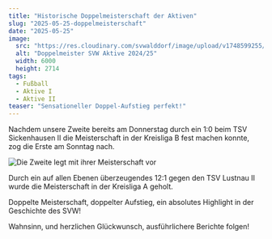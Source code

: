 ```yaml
---
title: "Historische Doppelmeisterschaft der Aktiven"
slug: "2025-05-25-doppelmeisterschaft"
date: "2025-05-25"
image:
  src: "https://res.cloudinary.com/svwalddorf/image/upload/v1748599255/2025-05-25_um_16-19-52_v1_xqwtis.jpg"
  alt: "Doppelmeister SVW Aktive 2024/25"
  width: 6000
  height: 2714
tags:
  - Fußball
  - Aktive I
  - Aktive II
teaser: "Sensationeller Doppel-Aufstieg perfekt!"
---
```

Nachdem unsere Zweite bereits am Donnerstag durch ein 1:0 beim TSV Sickenhausen II die Meisterschaft in der Kreisliga B fest machen konnte, zog die Erste am Sonntag nach.

![Die Zweite legt mit ihrer Meisterschaft vor](https://res.cloudinary.com/svwalddorf/image/upload/v1747976663/WhatsApp_Image_2025-05-22_at_23.12.23_i5h2vx.jpg)

Durch ein auf allen Ebenen überzeugendes 12:1 gegen den TSV Lustnau II wurde die Meisterschaft in der Kreisliga A geholt.

Doppelte Meisterschaft, doppelter Aufstieg, ein absolutes Highlight in der Geschichte des SVW!

Wahnsinn, und herzlichen Glückwunsch, ausführlichere Berichte folgen!

